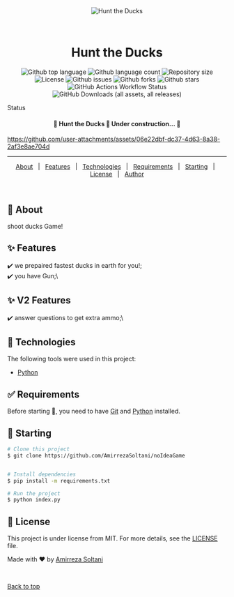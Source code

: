 <div align="center" id="top"> 
  <img src="./.github/app.gif" alt="Hunt the Ducks" />

&#xa0;

  <!-- <a href="https://noideagame.netlify.app">Demo</a> -->
</div>

<h1 align="center">Hunt the Ducks</h1>

<p align="center">
  <img alt="Github top language" src="https://img.shields.io/github/languages/top/AmirrezaSoltani/noideagame">

  <img alt="Github language count" src="https://img.shields.io/github/languages/count/AmirrezaSoltani/noideagame">

  <img alt="Repository size" src="https://img.shields.io/github/repo-size/AmirrezaSoltani/noideagame">

  <img alt="License" src="https://img.shields.io/github/license/AmirrezaSoltani/noideagame">

  <img alt="Github issues" src="https://img.shields.io/github/issues/AmirrezaSoltani/noideagame" />

  <img alt="Github forks" src="https://img.shields.io/github/forks/AmirrezaSoltani/noideagame" />

  <img alt="Github stars" src="https://img.shields.io/github/stars/AmirrezaSoltani/noideagame" />

  <img alt="GitHub Actions Workflow Status" src="https://img.shields.io/github/actions/workflow/status/amirrezasoltani/noideagame/pylint.yml">

  <img alt="GitHub Downloads (all assets, all releases)" src="https://img.shields.io/github/downloads/amirrezasoltani/noideagame/total">

</p>

Status

<h4 align="center"> 
	🚧  Hunt the Ducks 🚀 Under construction...  🚧
</h4>





https://github.com/user-attachments/assets/06e22dbf-dc37-4d63-8a38-2af3e8ae704d





<hr>

<p align="center">
  <a href="#dart-about">About</a> &#xa0; | &#xa0; 
  <a href="#sparkles-features">Features</a> &#xa0; | &#xa0;
  <a href="#rocket-technologies">Technologies</a> &#xa0; | &#xa0;
  <a href="#white_check_mark-requirements">Requirements</a> &#xa0; | &#xa0;
  <a href="#checkered_flag-starting">Starting</a> &#xa0; | &#xa0;
  <a href="#memo-license">License</a> &#xa0; | &#xa0;
  <a href="https://github.com/AmirrezaSoltani" target="_blank">Author</a>
</p>

<br>

## :dart: About

shoot ducks Game!

## :sparkles: Features

:heavy_check_mark: we prepaired fastest ducks in earth for you!;\
:heavy_check_mark: you have Gun;\
<!-- :heavy_check_mark: Feature 3; -->
## :sparkles:  V2 Features

:heavy_check_mark: answer questions to get extra ammo;\
<!-- :heavy_check_mark: you have Gun;\ -->
<!-- :heavy_check_mark: Feature 3; -->

## :rocket: Technologies

The following tools were used in this project:

- [Python](https://www.python.org/)

## :white_check_mark: Requirements

Before starting :checkered_flag:, you need to have [Git](https://git-scm.com) and [Python](https://www.python.org/) installed.

## :checkered_flag: Starting

```bash
# Clone this project
$ git clone https://github.com/AmirrezaSoltani/noIdeaGame


# Install dependencies
$ pip install -m requirements.txt

# Run the project
$ python index.py

```

## :memo: License

This project is under license from MIT. For more details, see the [LICENSE](LICENSE.md) file.

Made with :heart: by <a href="https://github.com/AmirrezaSoltani" target="_blank">Amirreza Soltani</a>

&#xa0;

<a href="#top">Back to top</a>
